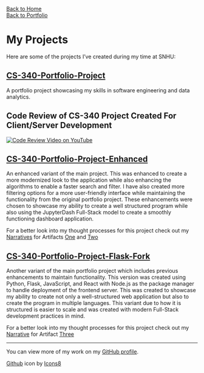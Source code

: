 [Back to Home](https://madelinejmeyers.github.io/)\
[Back to Portfolio](https://madelinejmeyers.github.io/ePortfolio)


# My Projects

Here are some of the projects I’ve created during my time at SNHU:

## [CS-340-Portfolio-Project](https://github.com/MadelineJMeyers/CS-340-Portfolio-Project)
A portfolio project showcasing my skills in software engineering and data analytics.

## Code Review of CS-340 Project Created For Client/Server Development
[![Code Review Video on YouTube](https://img.youtube.com/vi/GwZzKFseVhs/maxresdefault.jpg)](https://www.youtube.com/watch?v=GwZzKFseVhs)

## [CS-340-Portfolio-Project-Enhanced](https://github.com/MadelineJMeyers/CS-340-Portfolio-Project-Enhanced)
An enhanced variant of the main project. This was enhanced to create a more modernized look to the application while also enhancing the algorithms to enable a faster search and filter. I have also created more filtering options for a more user-friendly interface while maintaining the functionality from the original portfolio project. These enhancements were chosen to showcase my ability to create a well structured program while also using the JupyterDash Full-Stack model to create a smoothly functioning dashboard application.

For a better look into my thought processes for this project check out my [Narratives](Narratives.md) for Artifacts [One](Narratives.md#artifact-one-narrative) and [Two](Narratives.md#artifact-two-narrative)

## [CS-340-Portfolio-Project-Flask-Fork](https://github.com/MadelineJMeyers/CS-340-Portfolio-Project-Flask-Fork)
Another variant of the main portfolio project which includes previous enhancements to maintain functionality. This version was created using Python, Flask, JavaScript, and React with Node.js as the package manager to handle deployment of the frontend server. This was created to showcase my ability to create not only a well-structured web application but also to create the program in multiple languages. This variant due to how it is structured is easier to scale and was created with modern Full-Stack development practices in mind.

For a better look into my thought processes for this project check out my [Narrative](Narratives.md) for Artifact [Three](Narratives.md#artifact-three-narrative)

---

You can view more of my work on my [GitHub profile](https://github.com/MadelineJMeyers).

[Github](https://github.com) icon by [Icons8](https://icons8.com")
